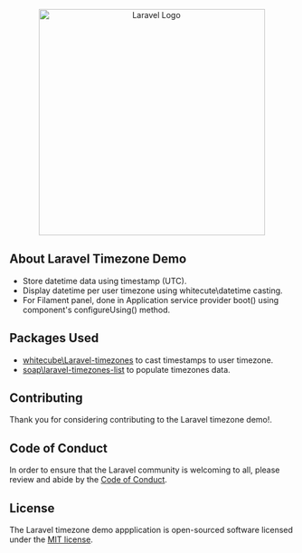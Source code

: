 <p align="center"><a href="https://laravel.com" target="_blank"><img src="https://raw.githubusercontent.com/laravel/art/master/logo-lockup/5%20SVG/2%20CMYK/1%20Full%20Color/laravel-logolockup-cmyk-red.svg" width="400" alt="Laravel Logo"></a></p>


## About Laravel Timezone Demo
- Store datetime data using timestamp (UTC).
- Display datetime per user timezone using whitecute\datetime casting.
- For Filament panel, done in Application service provider boot() using component's configureUsing() method.

## Packages Used
- [whitecube\Laravel-timezones](https://github.com/whitecube/laravel-timezones) to cast timestamps to user timezone.
- [soap\laravel-timezones-list](https://github.com/soap/laravel-timezones-list) to populate timezones data.
  
## Contributing

Thank you for considering contributing to the Laravel timezone demo!.

## Code of Conduct

In order to ensure that the Laravel community is welcoming to all, please review and abide by the [Code of Conduct](https://laravel.com/docs/contributions#code-of-conduct).

## License

The Laravel timezone demo appplication is open-sourced software licensed under the [MIT license](https://opensource.org/licenses/MIT).
